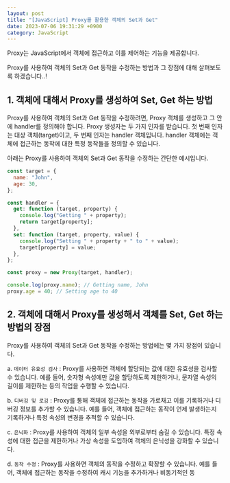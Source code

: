 ```yaml
---
layout: post
title: "[JavaScript] Proxy를 활용한 객체의 Set과 Get"
date: 2023-07-06 19:31:29 +0900
category: JavaScript
---
```


Proxy는 JavaScript에서 객체에 접근하고 이를 제어하는 기능을 제공합니다.

Proxy를 사용하여 객체의 Set과 Get 동작을 수정하는 방법과 그 장점에 대해 살펴보도록 하겠습니다..!

## 1. 객체에 대해서 Proxy를 생성하여 Set, Get 하는 방법

Proxy를 사용하여 객체의 Set과 Get 동작을 수정하려면, Proxy 객체를 생성하고 그 안에 handler를 정의해야 합니다. Proxy 생성자는 두 가지 인자를 받습니다. 첫 번째 인자는 대상 객체(target)이고, 두 번째 인자는 handler 객체입니다. handler 객체에는 객체에 접근하는 동작에 대한 특정 동작들을 정의할 수 있습니다.

아래는 Proxy를 사용하여 객체의 Set과 Get 동작을 수정하는 간단한 예시입니다.

```javascript
const target = {
  name: "John",
  age: 30,
};

const handler = {
  get: function (target, property) {
    console.log("Getting " + property);
    return target[property];
  },
  set: function (target, property, value) {
    console.log("Setting " + property + " to " + value);
    target[property] = value;
  },
};

const proxy = new Proxy(target, handler);

console.log(proxy.name); // Getting name, John
proxy.age = 40; // Setting age to 40
```

## 2. 객체에 대해서 Proxy를 생성해서 객체를 Set, Get 하는 방법의 장점

Proxy를 사용하여 객체의 Set과 Get 동작을 수정하는 방법에는 몇 가지 장점이 있습니다.

a. `데이터 유효성 검사` : Proxy를 사용하면 객체에 할당되는 값에 대한 유효성을 검사할 수 있습니다. 예를 들어, 숫자형 속성에만 값을 할당하도록 제한하거나, 문자열 속성의 길이를 제한하는 등의 작업을 수행할 수 있습니다.

b. `디버깅 및 로깅` : Proxy를 통해 객체에 접근하는 동작을 가로채고 이를 기록하거나 디버깅 정보를 추가할 수 있습니다. 예를 들어, 객체에 접근하는 동작이 언제 발생하는지 기록하거나 특정 속성의 변경을 추적할 수 있습니다.

c. `은닉화` : Proxy를 사용하여 객체의 일부 속성을 외부로부터 숨길 수 있습니다. 특정 속성에 대한 접근을 제한하거나 가상 속성을 도입하여 객체의 은닉성을 강화할 수 있습니다.

d. `동작 수정` : Proxy를 사용하면 객체의 동작을 수정하고 확장할 수 있습니다. 예를 들어, 객체에 접근하는 동작을 수정하여 캐시 기능을 추가하거나 비동기적인 동
